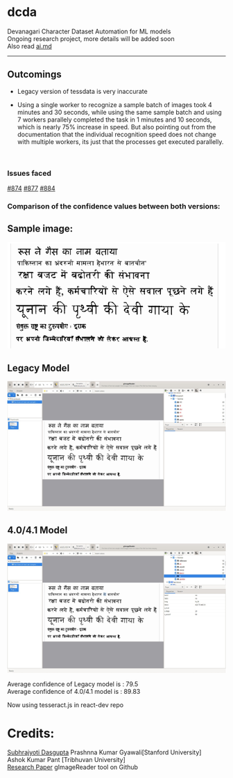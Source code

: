# dcda  

Devanagari Character Dataset Automation for ML models  
Ongoing research project, more details will be added soon  <br>
Also read [ai.md](https://github.com/Kishlay-notabot/dcda/blob/main/tesseractr/docs/ai.md)

  
---
## Outcomings  

* Legacy version of tessdata is very inaccurate  
  
* Using a single worker to recognize a sample batch of images took 4 minutes and 30 seconds, while using the same sample batch and using 7 workers parallely completed the task in 1 minutes and 10 seconds, which is nearly 75% increase in speed.
But also pointing out from the documentation that the individual recognition speed does not change with multiple workers, its just that the processes get executed parallelly.  
<br>
  
### Issues faced  
[#874](https://github.com/naptha/tesseract.js/issues/874)
[#877](https://github.com/naptha/tesseract.js/issues/877)
[#884](https://github.com/naptha/tesseract.js/issues/884)

    
### Comparison of the confidence values between both versions:

## Sample image:
![sample img](/readme_files/sample.png)

## Legacy Model
![Legacy Model](/readme_files/old.jpeg)

## 4.0/4.1 Model
![Newer Model](/readme_files/newer.jpeg) 



Average confidence of Legacy model is : 79.5  
Average confidence of 4.0/4.1 model is : 89.83 


Now using tesseract.js in react-dev repo
# Credits: 
[Subhrajyoti Dasgupta](https://github.com/subhrajyotidasgupta/DevanagariHTR)
Prashnna Kumar Gyawali[Stanford University]  
Ashok Kumar Pant [Tribhuvan University]  
[Research Paper](https://www.researchgate.net/publication/304406868_Deep_learning_based_large_scale_handwritten_Devanagari_character_recognition)
gImageReader tool on Github





